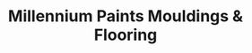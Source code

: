 ---
title: "Millennium Paints Mouldings & Flooring"
url: /los-angeles/millennium-paints-mouldings-and-flooring/
shop: paint
---